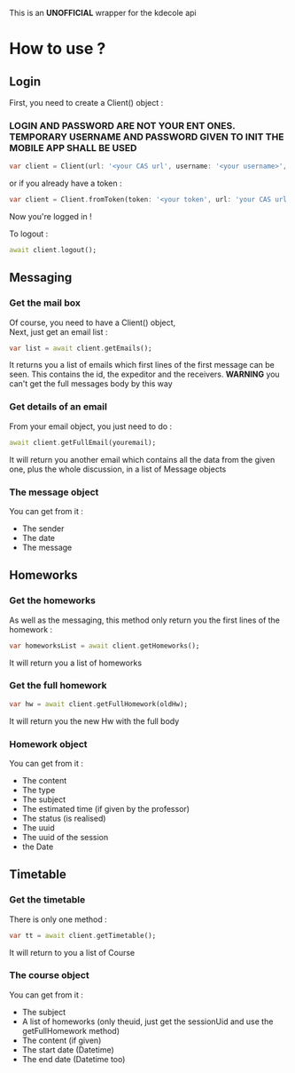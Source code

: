 This is an **UNOFFICIAL** wrapper for the kdecole api

# How to use ?

## Login

First, you need to create a Client() object : <br>

### **LOGIN AND PASSWORD ARE NOT YOUR ENT ONES. TEMPORARY USERNAME AND PASSWORD GIVEN TO INIT THE MOBILE APP SHALL BE USED**

````dart
var client = Client(url: '<your CAS url', username: '<your username>', password: '<your password');
````

or if you already have a token :

````dart
var client = Client.fromToken(token: '<your token', url: 'your CAS url');
````

Now you're logged in !

To logout :

````dart
await client.logout();
````

## Messaging

### Get the mail box

Of course, you need to have a Client() object, <br>
Next, just get an email list :

````dart
var list = await client.getEmails();
````

It returns you a list of emails which first lines of the first message can be seen. This contains the id, the expeditor
and the receivers.
**WARNING** you can't get the full messages body by this way

### Get details of an email

From your email object, you just need to do :

````dart
await client.getFullEmail(youremail);
````

It will return you another email which contains all the data from the given one, plus the whole discussion, in a list of
Message objects

### The message object

You can get from it :

- The sender
- The date
- The message

## Homeworks

### Get the homeworks

As well as the messaging, this method only return you the first lines of the homework :

```dart
var homeworksList = await client.getHomeworks();
```

It will return you a list of homeworks

### Get the full homework

```dart
var hw = await client.getFullHomework(oldHw);
```

It will return you the new Hw with the full body

### Homework object

You can get from it :

- The content
- The type
- The subject
- The estimated time (if given by the professor)
- The status (is realised)
- The uuid
- The uuid of the session
- the Date

## Timetable

### Get the timetable

There is only one method : 
```dart
var tt = await client.getTimetable();
```

It will return to you a list of Course

### The course object

You can get from it :
- The subject
- A list of homeworks (only theuid, just get the sessionUid and use the getFullHomework method)
- The content (if given)
- The start date (Datetime)
- The end date (Datetime too)

